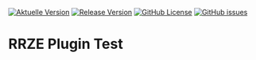 <!-- BEGIN PLUGIN DATA -->
<!-- END PLUGIN DATA -->

[![Aktuelle Version](https://img.shields.io/github/package-json/v/rvdforst/rrze-plugin-test/main?label=Version)](https://github.com/RRZE-Webteam/rrze-hello-lenny)
[![Release Version](https://img.shields.io/github/v/release/rvdforst/rrze-plugin-test?label=Release+Version)](https://github.com/rvdforst/rrze-plugin-test/releases/)
[![GitHub License](https://img.shields.io/github/license/rvdforst/rrze-plugin-test)](https://github.com/RRZE-Webteam/rrze-hello-lenny)
[![GitHub issues](https://img.shields.io/github/issues/RRZE-Webteam/rrze-hello-lenny)](https://github.com/RRZE-Webteam/rrze-hello-lenny/issues)


# RRZE Plugin Test
